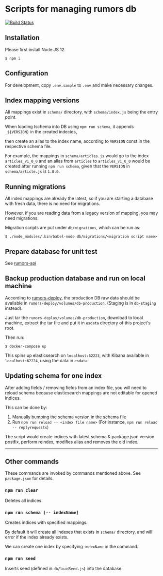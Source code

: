 Scripts for managing rumors db
==========

[![Build Status](https://travis-ci.org/cofacts/rumors-db.svg?branch=master)](https://travis-ci.org/cofacts/rumors-db)

## Installation

Please first install Node.JS 12.

```
$ npm i
```

## Configuration

For development, copy `.env.sample` to `.env` and make necessary changes.


## Index mapping versions

All mappings exist in `schema/` directory, with `schema/index.js` being the entry point.

When loading tschema into DB using `npm run schema`, it appends `_${VERSION}` in the created indecies,

then create an alias to the index name, according to `VERSION` const in the respective schema file.

For example, the mappings in `schema/articles.js` would go to the index `articles_v1_0_0` and an
alias from `articles` to `articles_v1_0_0` would be created after running `npm run schema`, given
that the `VERSION` in `schema/article.js` is `1.0.0`.

## Running migrations

All index mappings are already the latest, so if you are starting a database with fresh data,
there is no need for migrations.

However, if you are reading data from a legacy version of mapping, you may need migrations.

Migration scripts are put under `db/migrations`, which can be run as:

```
$ ./node_modules/.bin/babel-node db/migrations/<migration script name>
```

## Prepare database for unit test

See [rumors-api](https://github.com/cofacts/rumors-api)

## Backup production database and run on local machine

According to [rumors-deploy](https://github.com/cofacts/rumors-deploy/), the production DB raw data
should be available in `rumors-deploy/volumes/db-production`. (Staging is in `db-staging` instead).

Just tar the `rumors-deploy/volumes/db-production`, download to local machine, extract the tar file
and put it in `esdata` directory of this project's root.

Then run:

```
$ docker-compose up
```

This spins up elasticsearch on `localhost:62223`, with Kibana available in `localhost:62224`, using
the data in `esdata`.

## Updating schema for one index

After adding fields / removing fields from an index file, you will need to reload schema because
elasticsearch mappings are not editable for opened indices.

This can be done by:

1. Manually bumping the schema version in the schema file
2. Run `npm run reload -- <index file name>` (For instance, `npm run reload -- replyrequests`)

The script would create indices with latest schema & package.json version postfix,
perform reindex, modifies alias and removes the old index.

---

## Other commands

These commands are invoked by commands mentioned above. See `package.json` for details.

### `npm run clear`

Deletes all indices.

### `npm run schema [-- indexName]`

Creates indices with specified mappings.

By default it will create all indexes that exists in `schema/` directory, and will error if the index
already exists.

We can create one index by specifying `indexName` in the command.

### `npm run seed`

Inserts seed (defined in `db/loadSeed.js`) into the database
